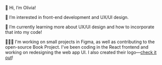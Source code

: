 👋 Hi, I’m Olivia!

👀 I’m interested in front-end development and UX/UI design.

🌱 I’m currently learning more about UX/UI design and how to incorporate that into my code! 

👩🏻‍💻 I'm working on small projects in Figma, as well as contributing to the open-source Book Project. I've been coding in the React frontend and working on redesigning the web app UI. I also created their logo—<a href="https://github.com/Project-Books/book-project">check it out</a>!

